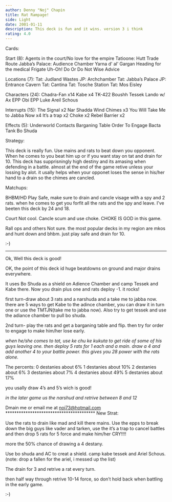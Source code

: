 ```yaml
---
author: Denny "Noj" Chapin
title: Rat Rampage!
side: Light
date: 2001-01-11
description: This deck is fun and it wins. version 3 i think
rating: 4.0
---
```

Cards: 

Start (8):
Agents in the court/No love for the empire
Tatioone: Hutt Trade Route
Jabba’s Palace: Audience Chamber
Yarna d’ al’ Gargan
Heading for the medical Frigate
Uh-Oh!
Do Or Do Not
Wise Advice

Locations (7):
Tat: Judland Wastes
JP: Archchamber
Tat: Jabba&#8217;s Palace
JP: Entrance Cavern
Tat: Cantina
Tat: Tosche Station
Tat: Mos Eisley



Characters (24):
Chadra-Fan x14
Kabe x4
TK-422
Boushh
Tessek
Lando w/ Ax
EPP Obi
EPP Luke
Areil Schous

Interrupts (15):
The Signal x2
Nar Shadda Wind Chimes x3
You Will Take Me to Jabba Now x4
It’s a trap x2
Choke x2
Rebel Barrier x2

Effects (5):
Underworld Contacts
Barganing Table
Order To Engage
Bacta Tank
Bo Shuda


Strategy: 

This deck is really fun. Use mains and rats to beat down you opponent. When he comes to you beat him up or if you want stay on tat and drain for 10. This deck has supprisningly high destiny and its amasing when defending in a battle. almost at the end of the game retive unless your lossing by alot. it usally helps when your opponet loses the sense in his/her hand to a drain so the chimes are cancled.


Matchups:

BHBM/HD
Play Safe, make sure to drain and cancle visage with a spy and 2 rats. when he comes to get you forfit all the rats and the spy and leave. I’ve beeten this deck by 24 and 18.

Court
Not cool. Cancle scum and use choke. CHOKE IS GOD in this game.

Rall ops and others
Not sure. the most popular decks in my region are mkos and hunt down and bhbm. just play safe and drain for 10.


:-)
**********



Ok,
Well this deck is good!

OK, the point of this deck id huge beatdowns on ground and major drains everywhere.

It uses Bo Shuda as a shield on Adience Chamber and camp Tessek and Kabe there. Now you drain plus one and rats deploy -1. it rocks!

first turn-draw about 3 rats and a narshuda and a take me to jabba now. there are 5 ways to get Kabe to the adince chamber, you can draw it in turn one or use the TMTJN(take me to jabba now).
Also try to get tessek and use the adiance chamber to pull bo shuda.

2nd turn- play the rats and get a barganing table and flip. then try for order to engage to make him/her lose early.

*when he/she comes to tat, use ke chu ke kukuta to get ride of some of his guys leaving one. then deploy 5 rats for 1 each and a main. draw a 4 and add another 4 to your battle power. this gives you 28 power with the rats alone.*


The percents:
0 destanies about 6%
1 destanies about 10%
2 destanies about 6%
3 destanies about 7%
4 destanies about 49%
5 destanies about 17%


you usally draw 4&#8217;s and 5&#8217;s wich is good!

*in the later game us the narshud and retrive between 8 and 12*

Dmain me or email me at noj73@hotmail.com
**************************************** New Strat:



Use the rats to drain like mad and kill there mains. Use the epps to break down the big guys like vader and tarken, use the it&#8217;s a trap to cancel battles and then drop 5 rats for 5 force and make him/her CRY!!!!


more the 50% chance of drawing a 4 destany.


Use bo shuda and AC to creat a shield. camp kabe tessek and Ariel Schous. (note: drop a fallen for the ariel, i messed up the list)

The drain for 3 and retrive a rat every turn.


then half way through retrive 10-14 force, so don&#8217;t hold back when battling in the early game.


:-)
